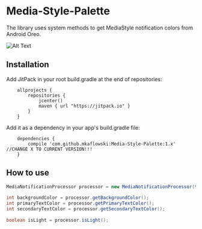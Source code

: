 # Media-Style-Palette

The library uses system methods to get MediaStyle notification colors from Android Oreo.

![Alt Text](https://github.com/mkaflowski/Media-Style-Palette/blob/master/images/demo.gif?raw=true)

## Installation

Add JitPack in your root build.gradle at the end of repositories:
```
    allprojects {
        repositories {
            jcenter()
            maven { url "https://jitpack.io" }
        }
    }
```

Add it as a dependency in your app's build.gradle file:
```
    dependencies {
        compile 'com.github.mkaflowski:Media-Style-Palette:1.x' //CHANGE X TO CURRENT VERSION!!!
    }
```
	
## How to use

```java
MediaNotificationProcessor processor = new MediaNotificationProcessor(this, bitmap); // can use drawable
	
int backgroundColor = processor.getBackgroundColor();
int primaryTextColor = processor.getPrimaryTextColor();
int secondaryTextColor = processor.getSecondaryTextColor();
	
boolean isLight = processor.isLight();
```
